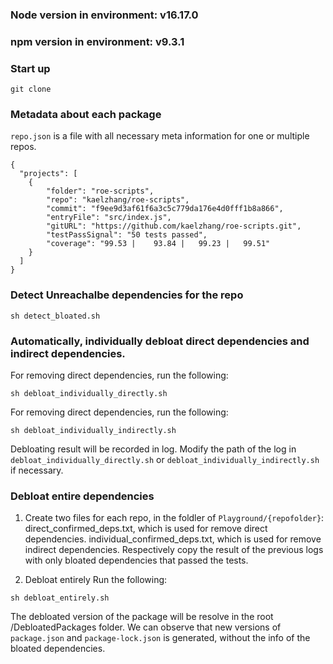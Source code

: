 ### Node version in environment: v16.17.0

### npm version in environment: v9.3.1

### Start up

```
git clone
```

### Metadata about each package

`repo.json` is a file with all necessary meta information for one or multiple repos.

```
{
  "projects": [
    {
        "folder": "roe-scripts",
        "repo": "kaelzhang/roe-scripts",
        "commit": "f9ee9d3af61f6a3c5c779da176e4d0fff1b8a866",
        "entryFile": "src/index.js",
        "gitURL": "https://github.com/kaelzhang/roe-scripts.git",
        "testPassSignal": "50 tests passed",
        "coverage": "99.53 |    93.84 |   99.23 |   99.51"
    }
  ]
}
```

### Detect Unreachalbe dependencies for the repo

```
sh detect_bloated.sh
```

### Automatically, individually debloat direct dependencies and indirect dependencies.

For removing direct dependencies, run the following:

```
sh debloat_individually_directly.sh
```

For removing direct dependencies, run the following:

```
sh debloat_individually_indirectly.sh
```

Debloating result will be recorded in log.
Modify the path of the log in `debloat_individually_directly.sh` or `debloat_individually_indirectly.sh` if necessary.

### Debloat entire dependencies

1. Create two files for each repo, in the foldler of `Playground/{repofolder}`:
   direct_confirmed_deps.txt, which is used for remove direct dependencies.
   individual_confirmed_deps.txt, which is used for remove indirect dependencies.
   Respectively copy the result of the previous logs with only bloated dependencies that passed the tests.

2. Debloat entirely
   Run the following:

```
sh debloat_entirely.sh
```

The debloated version of the package will be resolve in the root /DebloatedPackages folder.
We can observe that new versions of `package.json` and `package-lock.json` is generated, without the info of the bloated dependencies.
